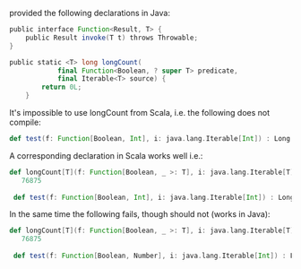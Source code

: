 provided the following declarations in Java:

```scala
public interface Function<Result, T> {
	public Result invoke(T t) throws Throwable;
}

public static <T> long longCount(
			final Function<Boolean, ? super T> predicate,
			final Iterable<T> source) {
		return 0L;
	}
```

It's impossible to use longCount from Scala, i.e. the following does not compile:

```scala
def test(f: Function[Boolean, Int], i: java.lang.Iterable[Int]) : Long = longCount(f,i)
```
A corresponding declaration in Scala works well i.e.:

```scala
def longCount[T](f: Function[Boolean, _ >: T], i: java.lang.Iterable[T]) : Long = 
   76875
 
 def test(f: Function[Boolean, Int], i: java.lang.Iterable[Int]) : Long = longCount(f, i)
```

In the same time the following fails, though should not (works in Java):

```scala
def longCount[T](f: Function[Boolean, _ >: T], i: java.lang.Iterable[T]) : Long = 
   76875
 
 def test(f: Function[Boolean, Number], i: java.lang.Iterable[Int]) : Long = longCount(f, i)
```
